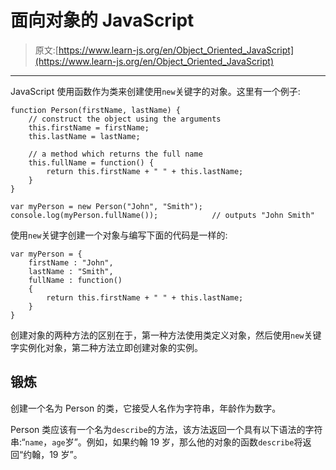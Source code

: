 # 面向对象的 JavaScript

> 原文:[https://www.learn-js.org/en/Object_Oriented_JavaScript](https://www.learn-js.org/en/Object_Oriented_JavaScript)

* * *

JavaScript 使用函数作为类来创建使用`new`关键字的对象。这里有一个例子:

```
function Person(firstName, lastName) {
    // construct the object using the arguments
    this.firstName = firstName;
    this.lastName = lastName;

    // a method which returns the full name
    this.fullName = function() {
        return this.firstName + " " + this.lastName;
    }
}

var myPerson = new Person("John", "Smith");
console.log(myPerson.fullName());            // outputs "John Smith" 
```

使用`new`关键字创建一个对象与编写下面的代码是一样的:

```
var myPerson = {
    firstName : "John",
    lastName : "Smith",
    fullName : function()
    {
        return this.firstName + " " + this.lastName;
    }
} 
```

创建对象的两种方法的区别在于，第一种方法使用类定义对象，然后使用`new`关键字实例化对象，第二种方法立即创建对象的实例。

## 锻炼

创建一个名为 Person 的类，它接受人名作为字符串，年龄作为数字。

Person 类应该有一个名为`describe`的方法，该方法返回一个具有以下语法的字符串:“`name`，`age`岁”。例如，如果约翰 19 岁，那么他的对象的函数`describe`将返回“约翰，19 岁”。